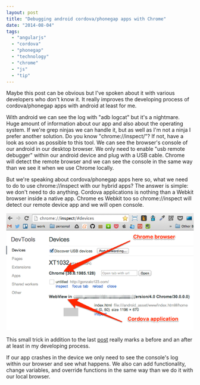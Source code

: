 ```yaml
---
layout: post
title: "Debugging android cordova/phonegap apps with Chrome"
date: "2014-08-04"
tags: 
  - "angularjs"
  - "cordova"
  - "phonegap"
  - "technology"
  - "chrome"
  - "js"
  - "tip"
---
```


Maybe this post can be obvious but I've spoken about it with various developers who don't know it. It really improves the developing process of cordova/phonegap apps with android at least for me.

With android we can see the log with "adb logcat" but it's a nightmare. Huge amount of information about our app and also about the operating system. If we're grep ninjas we can handle it, but as well as I'm not a ninja I prefer another solution. Do you know "chrome://inspect/"? If not, have a look as soon as possible to this tool. We can see the browser's console of our android in our desktop browser. We only need to enable "usb remote debugger" within our android device and plug with a USB cable. Chrome will detect the remote browser and we can see the console in the same way than we see it when we use Chrome locally.

But we're speaking about cordova/phonegap apps here so, what we need to do to use chrome://inspect with our hybrid apps? The answer is simple: we don't need to do anything. Cordova applications is nothing than a Webkit browser inside a native app. Chrome es Webkit too so chrome://inspect will detect our remote device app and we will open console.


![Inspect_with_Chrome_Developer_Tools_and_bad_religion-the_gray_race](/assets/images/inspect_with_chrome_developer_tools_and_bad_religion-the_gray_race1.jpg)

This small trick in addition to the last [post](http://gonzalo123.com/2014/07/21/testing-phonegapcordova-applications-fast-as-hell-in-the-device-with-ionic-framework/ "Testing Phonegap/Cordova applications fast as hell in the device (with ionic framework)") really marks a before and an after at least in my developing process.

If our app crashes in the device we only need to see the console's log within our browser and see what happens. We also can add functionality, change variables, and override functions in the same way than we do it with our local browser.
